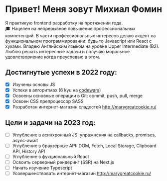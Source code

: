 # Привет! Меня зовут Михиал Фомин

Я практикую frontend разработку на протяжении года.  
 :mortar_board: Нацелен на непрерывное повышение профессиональных компетенций. 
В части профессиональных интересов делаю акцент на функциональном программировании: будь то Javascript или React с хуками.
Владею Английским языком на уровне Upper Intermediate (B2). Люблю решать интересные задачи и получаю моральное удовлетвориение когда преуспеваю в этом.

## Достигнутые успехи в 2022 году:
- [x] Изучены основы JS
- [x] Успехи в алгоритмах (6 kyu на [codewars](https://www.codewars.com/users/misha133kv))
- [x] Освоены основные операции в Git: commit, push, pull, merge
- [x] Освоен CSS препроцессор SASS
- [x] Разработан интернет-магазин сладостей http://marygreatcookie.ru/

## Цели и задачи на 2023 год:
- [ ] Углубление в асинхронный JS: упражнения на callbacks, promises, async-await
- [ ] Углубление в браузерные API: DOM, Fetch, Local Storage, Clipboard API, History API
- [ ] Углубление в фукциональный React
- [ ] Освоить серверный рендеринг (SSR) на Next.js
- [ ] Начать изучение Typescript
- [ ] Усовершенствовать интернет-магазин http://marygreatcookie.ru/
